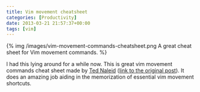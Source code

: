 ```yaml
---
title: Vim movement cheatsheet
categories: [Productivity]
date: 2013-03-21 21:57:37+00:00
tags: [vim]
---
```


{% img /images/vim-movement-commands-cheatsheet.png A great cheat sheet for Vim movement commands. %}

I had this lying around for a while now. This is great vim movement commands
cheat sheet made by [Ted Naleid][1] ([link to the original post][2]). It does
an amazing job aiding in the memorization of essential vim movement shortcuts.

[1]: http://naleid.com/blog/
[2]: http://naleid.com/blog/2010/10/04/vim-movement-shortcuts-wallpaper/
